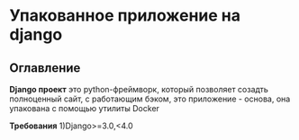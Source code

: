 # Упакованное приложение на django
## Оглавление
**Django проект**
это python-фреймворк, который позволяет созадть полноценный сайт, с работающим бэком,
это приложение - основа, она упакована с помощью утилиты Docker


**Требования**
1)Django>=3.0,<4.0

